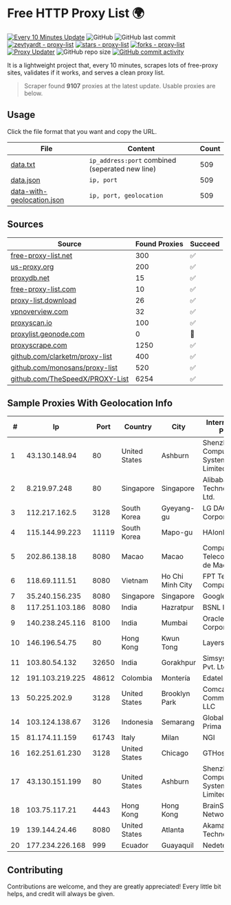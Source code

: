 
# Free HTTP Proxy List 🌍

[![Every 10 Minutes Update](https://github.com/mertguvencli/http-proxy-list/actions/workflows/main.yml/badge.svg?branch=main)](https://github.com/mertguvencli/http-proxy-list/actions/workflows/main.yml)
![GitHub](https://img.shields.io/github/license/mertguvencli/http-proxy-list)
![GitHub last commit](https://img.shields.io/github/last-commit/mertguvencli/http-proxy-list)
[![zevtyardt - proxy-list](https://img.shields.io/static/v1?label=zevtyardt&message=proxy-list&color=blue&logo=github)](https://github.com/zevtyardt/proxy-list "Go to GitHub repo")
[![stars - proxy-list](https://img.shields.io/github/stars/zevtyardt/proxy-list?style=social)](https://github.com/zevtyardt/proxy-list)
[![forks - proxy-list](https://img.shields.io/github/forks/zevtyardt/proxy-list?style=social)](https://github.com/zevtyardt/proxy-list)
[![Proxy Updater](https://github.com/zevtyardt/proxy-list/workflows/Proxy%20Updater/badge.svg)](https://github.com/zevtyardt/proxy-list/actions?query=workflow:"Proxy+Updater")
![GitHub repo size](https://img.shields.io/github/repo-size/zevtyardt/proxy-list)
[![GitHub commit activity](https://img.shields.io/github/commit-activity/m/zevtyardt/proxy-list?logo=commits)](https://github.com/zevtyardt/proxy-list/commits/main)

It is a lightweight project that, every 10 minutes, scrapes lots of free-proxy sites, validates if it works, and serves a clean proxy list.

> Scraper found **9107** proxies at the latest update. Usable proxies are below.

## Usage

Click the file format that you want and copy the URL.

|File|Content|Count|
|----|-------|-----|
|[data.txt](https://raw.githubusercontent.com/mertguvencli/http-proxy-list/main/proxy-list/data.txt)|`ip_address:port` combined (seperated new line)|509|
|[data.json](https://raw.githubusercontent.com/mertguvencli/http-proxy-list/main/proxy-list/data.json)|`ip, port`|509|
|[data-with-geolocation.json](https://raw.githubusercontent.com/mertguvencli/http-proxy-list/main/proxy-list/data-with-geolocation.json)|`ip, port, geolocation`|509|

## Sources

|Source|Found Proxies|Succeed|
|------|-------------|-------|
|[free-proxy-list.net](https://free-proxy-list.net)|300|✅|
|[us-proxy.org](https://www.us-proxy.org)|200|✅|
|[proxydb.net](http://proxydb.net)|15|✅|
|[free-proxy-list.com](https://free-proxy-list.com/?page=&port=&type%5B%5D=http&type%5B%5D=https&up_time=0&search=Search)|10|✅|
|[proxy-list.download](https://www.proxy-list.download/HTTP)|26|✅|
|[vpnoverview.com](https://vpnoverview.com/privacy/anonymous-browsing/free-proxy-servers)|32|✅|
|[proxyscan.io](https://www.proxyscan.io)|100|✅|
|[proxylist.geonode.com](https://proxylist.geonode.com/api/proxy-list?limit=300&page=1&sort_by=lastChecked&sort_type=desc&protocols=http,https)|0|🚫|
|[proxyscrape.com](https://api.proxyscrape.com/v2/?request=displayproxies&protocol=http&timeout=10000&country=all&ssl=all&anonymity=all)|1250|✅|
|[github.com/clarketm/proxy-list](https://raw.githubusercontent.com/clarketm/proxy-list/master/proxy-list-raw.txt)|400|✅|
|[github.com/monosans/proxy-list](https://raw.githubusercontent.com/monosans/proxy-list/main/proxies/http.txt)|520|✅|
|[github.com/TheSpeedX/PROXY-List](https://raw.githubusercontent.com/TheSpeedX/PROXY-List/master/http.txt)|6254|✅|


## Sample Proxies With Geolocation Info

|#|Ip|Port|Country|City|Internet Service Provider|
|-|--|----|-------|----|-------------------------|
|1|43.130.148.94|80|United States|Ashburn|Shenzhen Tencent Computer Systems Company Limited|
|2|8.219.97.248|80|Singapore|Singapore|Alibaba (US) Technology Co., Ltd.|
|3|112.217.162.5|3128|South Korea|Gyeyang-gu|LG DACOM Corporation|
|4|115.144.99.223|11119|South Korea|Mapo-gu|HAIonNet|
|5|202.86.138.18|8080|Macao|Macao|Companhia de Telecomunicacoes de Macau|
|6|118.69.111.51|8080|Vietnam|Ho Chi Minh City|FPT Telecom Company|
|7|35.240.156.235|8080|Singapore|Singapore|Google LLC|
|8|117.251.103.186|8080|India|Hazratpur|BSNL Internet|
|9|140.238.245.116|8100|India|Mumbai|Oracle Corporation|
|10|146.196.54.75|80|Hong Kong|Kwun Tong|Layerstack Limited|
|11|103.80.54.132|32650|India|Gorakhpur|Simsys Infotech Pvt. Ltd|
|12|191.103.219.225|48612|Colombia|Montería|Edatel S.a. E.S.P|
|13|50.225.202.9|3128|United States|Brooklyn Park|Comcast Cable Communications, LLC|
|14|103.124.138.67|3126|Indonesia|Semarang|Global Media Data Prima|
|15|81.174.11.159|61743|Italy|Milan|NGI|
|16|162.251.61.230|3128|United States|Chicago|GTHost|
|17|43.130.151.199|80|United States|Ashburn|Shenzhen Tencent Computer Systems Company Limited|
|18|103.75.117.21|4443|Hong Kong|Hong Kong|BrainStorm Network|
|19|139.144.24.46|8080|United States|Atlanta|Akamai Technologies, Inc.|
|20|177.234.226.168|999|Ecuador|Guayaquil|Nedetel S.A.|



## Contributing

Contributions are welcome, and they are greatly appreciated! Every
little bit helps, and credit will always be given.

